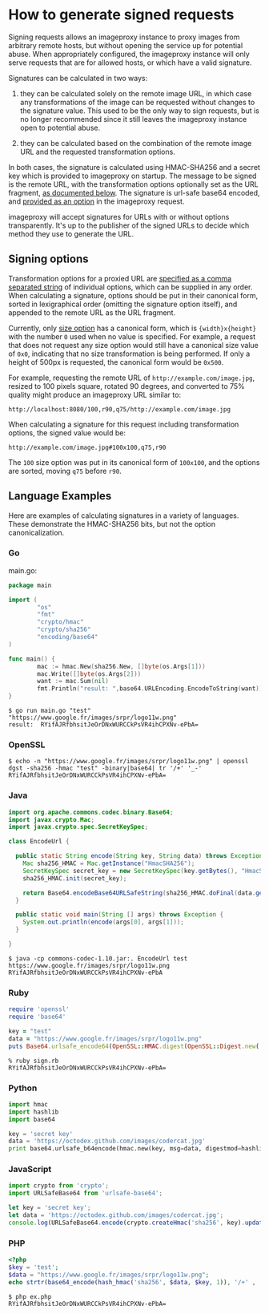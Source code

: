 # How to generate signed requests

Signing requests allows an imageproxy instance to proxy images from arbitrary
remote hosts, but without opening the service up for potential abuse.  When
appropriately configured, the imageproxy instance will only serve requests that
are for allowed hosts, or which have a valid signature.

Signatures can be calculated in two ways:

1. they can be calculated solely on the remote image URL, in which case any
   transformations of the image can be requested without changes to the
   signature value.  This used to be the only way to sign requests, but is no
   longer recommended since it still leaves the imageproxy instance open to
   potential abuse.

2. they can be calculated based on the combination of the remote image URL and
   the requested transformation options.

In both cases, the signature is calculated using HMAC-SHA256 and a secret key
which is provided to imageproxy on startup.  The message to be signed is the
remote URL, with the transformation options optionally set as the URL fragment,
[as documented below](#Signing-options).  The signature is url-safe base64
encoded, and [provided as an option][s-option] in the imageproxy request.

imageproxy will accept signatures for URLs with or without options
transparently.  It's up to the publisher of the signed URLs to decide which
method they use to generate the URL.

[s-option]: https://godoc.org/willnorris.com/go/imageproxy#hdr-Signature

## Signing options

Transformation options for a proxied URL are [specified as a comma separated
string][ParseOptions] of individual options, which can be supplied in any
order.  When calculating a signature, options should be put in their canonical
form, sorted in lexigraphical order (omitting the signature option itself), and
appended to the remote URL as the URL fragment.

Currently, only [size option][] has a canonical form, which is
`{width}x{height}` with the number `0` used when no value is specified.  For
example, a request that does not request any size option would still have a
canonical size value of `0x0`, indicating that no size transformation is being
performed.  If only a height of 500px is requested, the canonical form would be
`0x500`.

For example, requesting the remote URL of `http://example.com/image.jpg`,
resized to 100 pixels square, rotated 90 degrees, and converted to 75% quality
might produce an imageproxy URL similar to:

    http://localhost:8080/100,r90,q75/http://example.com/image.jpg

When calculating a signature for this request including transformation options,
the signed value would be:

    http://example.com/image.jpg#100x100,q75,r90

The `100` size option was put in its canonical form of `100x100`, and the
options are sorted, moving `q75` before `r90`.

[ParseOptions]: https://godoc.org/willnorris.com/go/imageproxy#ParseOptions
[size option]: https://godoc.org/willnorris.com/go/imageproxy#hdr-Size_and_Cropping

## Language Examples

Here are examples of calculating signatures in a variety of languages.  These
demonstrate the HMAC-SHA256 bits, but not the option canonicalization.

### Go

main.go:
```go
package main

import (
        "os"
        "fmt"
        "crypto/hmac"
        "crypto/sha256"
        "encoding/base64"
)

func main() {
        mac := hmac.New(sha256.New, []byte(os.Args[1]))
        mac.Write([]byte(os.Args[2]))
        want := mac.Sum(nil)
        fmt.Println("result: ",base64.URLEncoding.EncodeToString(want))
}
```

```shell
$ go run main.go "test" "https://www.google.fr/images/srpr/logo11w.png"
result:  RYifAJRfbhsitJeOrDNxWURCCkPsVR4ihCPXNv-ePbA=
```

### OpenSSL

```shell
$ echo -n "https://www.google.fr/images/srpr/logo11w.png" | openssl dgst -sha256 -hmac "test" -binary|base64| tr '/+' '_-'
RYifAJRfbhsitJeOrDNxWURCCkPsVR4ihCPXNv-ePbA=
```

### Java

```java
import org.apache.commons.codec.binary.Base64;
import javax.crypto.Mac;
import javax.crypto.spec.SecretKeySpec;

class EncodeUrl {

  public static String encode(String key, String data) throws Exception {
    Mac sha256_HMAC = Mac.getInstance("HmacSHA256");
    SecretKeySpec secret_key = new SecretKeySpec(key.getBytes(), "HmacSHA256");
    sha256_HMAC.init(secret_key);

    return Base64.encodeBase64URLSafeString(sha256_HMAC.doFinal(data.getBytes()));
  }

  public static void main(String [] args) throws Exception {
    System.out.println(encode(args[0], args[1]));
  }

}
```

```shell
$ java -cp commons-codec-1.10.jar:. EncodeUrl test https://www.google.fr/images/srpr/logo11w.png
RYifAJRfbhsitJeOrDNxWURCCkPsVR4ihCPXNv-ePbA
```

### Ruby

```ruby
require 'openssl'
require 'base64'

key = "test"
data = "https://www.google.fr/images/srpr/logo11w.png"
puts Base64.urlsafe_encode64(OpenSSL::HMAC.digest(OpenSSL::Digest.new('sha256'), key, data)).strip()
```

```shell
% ruby sign.rb
RYifAJRfbhsitJeOrDNxWURCCkPsVR4ihCPXNv-ePbA=
```

### Python

```python
import hmac
import hashlib
import base64

key = 'secret key'
data = 'https://octodex.github.com/images/codercat.jpg'
print base64.urlsafe_b64encode(hmac.new(key, msg=data, digestmod=hashlib.sha256).digest()) 
```

### JavaScript

```javascript
import crypto from 'crypto';
import URLSafeBase64 from 'urlsafe-base64';

let key = 'secret key';
let data = 'https://octodex.github.com/images/codercat.jpg';
console.log(URLSafeBase64.encode(crypto.createHmac('sha256', key).update(data).digest()));
```

### PHP

````php
<?php
$key = 'test';
$data = "https://www.google.fr/images/srpr/logo11w.png";
echo strtr(base64_encode(hash_hmac('sha256', $data, $key, 1)), '/+' , '_-');
````

````shell
$ php ex.php
RYifAJRfbhsitJeOrDNxWURCCkPsVR4ihCPXNv-ePbA=
````
